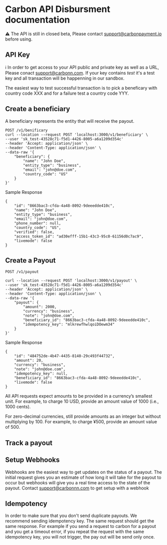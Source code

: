 # Carbon API Disbursment documentation
:warning: The API is still in closed beta, Please contact support@carbonpayment.io before using.

## API Key
:information_source: In order to get access to your API public and private key as well as a URL, Please conact support@carbonn.com.
If your key contains _test_ it's a test key and all transaction will be happenning in our sandbox.

The easiest way to test successful transaction is to pick a beneficary with country code XXX and for a failure test a country code YYY.

## Create a beneficiary
A beneficiary represents the entity that will receive the payout.

```
POST /v1/benificary
curl --location --request POST 'localhost:3000/v1/beneficiary' \
--user 'sk_test-43528c71-f5d1-4426-8005-a6a1209d354c'
--header 'Accept: application/json' \
--header 'Content-Type: application/json' \
--data-raw '{
    "beneficiary": {
        "name": "John Doe",
        "entity_type": "business",
        "email": "john@doe.com",
        "country_code": "US"
    }
}'
```

Sample Response

```
{
    "id": "8663bac3-cfda-4a48-8092-9deeedde410c",
    "name": "John Doe",
    "entity_type": "business",
    "email": "john@doe.com",
    "phone_number": null,
    "country_code": "US",
    "verified": false,
    "access_token_id": "ad30efff-15b1-43c3-95c0-61156d0c7ac9",
    "livemode": false
}

```

## Create a Payout
```
POST /v1/payout

```
```
curl --location --request POST 'localhost:3000/v1/payout' \
--user 'sk_test-43528c71-f5d1-4426-8005-a6a1209d354c'
--header 'Accept: application/json' \
--header 'Content-Type: application/json' \
--data-raw '{
    "payout": {
        "amount": 2000,
        "currency": "business",
        "note": "john@doe.com",
        "beneficiary_id": "8663bac3-cfda-4a48-8092-9deeedde410c",
        "idempotency_key": "mlkrewfhwlqoiDOewm34"
    }
}'
```

Sample Response

```
{
    "id": "484752de-4b47-4435-8140-29c493f44732",
    "amount": 20,
    "currency": "business",
    "note": "john@doe.com",
    "idempotency_key": null,
    "beneficiary_id": "8663bac3-cfda-4a48-8092-9deeedde410c",
    "livemode": false
}

```

All API requests expect amounts to be provided in a currency’s smallest unit. For example, to charge 10 USD, provide an amount value of 1000 (i.e., 1000 cents).

For zero-decimal currencies, still provide amounts as an integer but without multiplying by 100. For example, to charge ¥500, provide an amount value of 500.




## Track a payout

## Setup Webhooks

Webhooks are the easiest way to get updates on the status of a payout. The initial request gives you an estimate of how long it will take for the payout to occur but webhooks will give you a real time access to the state of the payout.
Contact support@carbonnn.com to get setup with a webhook


## Idempotency
In order to make sure that you don't send duplicate payouts. We recommend sending idempotency key. The same request should get the same response. For example if you send a request to carbon for a payout and you get a timeout error, if you repeat the request with the same idempotency key, you will not trigger, the pay out will be send only once.


